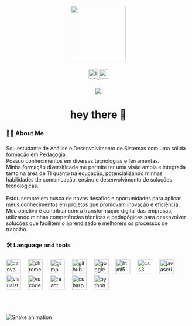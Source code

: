 <div align="center">
  <img height="150" src="https://media2.giphy.com/media/v1.Y2lkPTc5MGI3NjExbG5wOHowYmpqdHUwbGIyZ2R0aGtrcTIwb3JjOHR5MG81Ymd5MTB4byZlcD12MV9pbnRlcm5hbF9naWZfYnlfaWQmY3Q9cw/dTtOyFXfwU5Io91IVW/giphy.gif"  />
</div>

###

<div align="center">
  <a href="https://www.linkedin.com/in/patricia-oliveira-b05545261/" target="_blank">
    <img src="https://img.shields.io/static/v1?message=LinkedIn&logo=linkedin&label=&color=0077B5&logoColor=white&labelColor=&style=for-the-badge" height="25" alt="linkedin logo"  />
  </a>
  <a href="patriciaholiveira30@gmail.com" target="_blank">
    <img src="https://img.shields.io/static/v1?message=Gmail&logo=gmail&label=&color=D14836&logoColor=white&labelColor=&style=for-the-badge" height="25" alt="gmail logo"  />
  </a>
</div>

###

<div align="center">
  <img src="https://visitor-badge.laobi.icu/badge?page_id=https://github.com/PatriiciaaOliveira.https://github.com/PatriiciaaOliveira&"  />
</div>

###

<h1 align="center">hey there 👋</h1>

###

<h3 align="left">👩‍💻  About Me</h3>

###

<p align="left">Sou estudante de Análise e Desenvolvimento de Sistemas com uma sólida formação em Pedagogia.<br>Possuo conhecimentos em diversas tecnologias e ferramentas.<br>Minha formação diversificada me permite ter uma visão ampla e integrada tanto na área de TI quanto na educação, potencializando minhas habilidades de comunicação, ensino e desenvolvimento de soluções tecnológicas.<br><br>Estou sempre em busca de novos desafios e oportunidades para aplicar meus conhecimentos em projetos que promovam inovação e eficiência. Meu objetivo é contribuir com a transformação digital das empresas, utilizando minhas competências técnicas e pedagógicas para desenvolver soluções que facilitem o aprendizado e melhorem os processos de trabalho.</p>

###

<h3 align="left">🛠 Language and tools</h3>

###

<div align="left">
  <img src="https://cdn.jsdelivr.net/gh/devicons/devicon/icons/canva/canva-original.svg" height="40" alt="canva logo"  />
  <img width="12" />
  <img src="https://cdn.jsdelivr.net/gh/devicons/devicon/icons/chrome/chrome-original.svg" height="40" alt="chrome logo"  />
  <img width="12" />
  <img src="https://cdn.jsdelivr.net/gh/devicons/devicon/icons/gimp/gimp-original.svg" height="40" alt="gimp logo"  />
  <img width="12" />
  <img src="https://cdn.jsdelivr.net/gh/devicons/devicon/icons/github/github-original.svg" height="40" alt="github logo"  />
  <img width="12" />
  <img src="https://cdn.jsdelivr.net/gh/devicons/devicon/icons/google/google-original.svg" height="40" alt="google logo"  />
  <img width="12" />
  <img src="https://cdn.jsdelivr.net/gh/devicons/devicon/icons/html5/html5-original.svg" height="40" alt="html5 logo"  />
  <img width="12" />
  <img src="https://cdn.jsdelivr.net/gh/devicons/devicon/icons/css3/css3-original.svg" height="40" alt="css3 logo"  />
  <img width="12" />
  <img src="https://cdn.jsdelivr.net/gh/devicons/devicon/icons/javascript/javascript-original.svg" height="40" alt="javascript logo"  />
  <img width="12" />
  <img src="https://cdn.jsdelivr.net/gh/devicons/devicon/icons/visualstudio/visualstudio-plain.svg" height="40" alt="visualstudio logo"  />
  <img width="12" />
  <img src="https://cdn.jsdelivr.net/gh/devicons/devicon/icons/vscode/vscode-original.svg" height="40" alt="vscode logo"  />
  <img width="12" />
  <img src="https://cdn.jsdelivr.net/gh/devicons/devicon/icons/react/react-original.svg" height="40" alt="react logo"  />
  <img width="12" />
  <img src="https://cdn.jsdelivr.net/gh/devicons/devicon/icons/csharp/csharp-original.svg" height="40" alt="csharp logo"  />
  <img width="12" />
  <img src="https://cdn.jsdelivr.net/gh/devicons/devicon/icons/python/python-original.svg" height="40" alt="python logo"  />
</div>

###

<br clear="both">

<div align="center">
</div>

###

<img src="https://raw.githubusercontent.com/https://github.com/PatriiciaaOliveira/https://github.com/PatriiciaaOliveira/output/snake.svg" alt="Snake animation" />

###

<div align="center">
</div>

###
